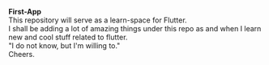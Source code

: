 **First-App**  
This repository will serve as a learn-space for Flutter.  
I shall be adding a lot of amazing things under this repo as and when I learn new and cool
stuff related to flutter.  
"I do not know, but I'm willing to."  
Cheers.
